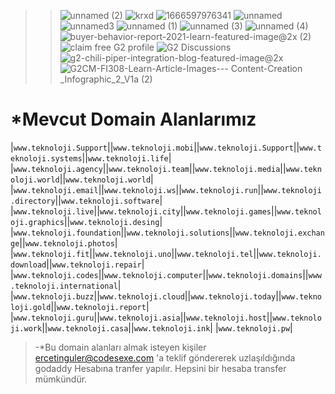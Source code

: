 >>![unnamed (2)](https://user-images.githubusercontent.com/93947784/198833909-539730b5-266e-4122-a048-56e625b5528a.png)
![krxd](https://user-images.githubusercontent.com/93947784/198012506-80a6f1bd-c2ff-47a3-936a-71a910607d54.png)
![1666597976341](https://user-images.githubusercontent.com/93947784/198012516-1d9293b6-d932-4525-af77-dfebfd30a918.png)
![unnamed](https://user-images.githubusercontent.com/93947784/199841100-4f1d1eca-8ef4-47e1-abd7-285c2f73d436.jpg)
![unnamed3](https://user-images.githubusercontent.com/93947784/199841106-7e83dabb-a7d9-4f2f-a6b3-f9b6d4947103.png)
![unnamed (1)](https://user-images.githubusercontent.com/93947784/199841108-c3d29061-84c8-4bff-a9aa-89a1594715d0.jpg)
![unnamed (3)](https://user-images.githubusercontent.com/93947784/199841112-0dfe9c91-de22-4b19-9771-079d21cbfc9a.png)
![unnamed (4)](https://user-images.githubusercontent.com/93947784/199841113-fe270775-9f46-41bb-9b34-51fbe36d7ce0.png)
![buyer-behavior-report-2021-learn-featured-image@2x (2)](https://user-images.githubusercontent.com/93947784/199843172-56a72317-6d9d-47f9-a92c-7796c729a93e.jpeg)
![claim free G2 profile](https://user-images.githubusercontent.com/93947784/199843177-1e8432b1-94d4-4ff9-b71d-02c128ead951.jpeg)
![G2 Discussions](https://user-images.githubusercontent.com/93947784/199843178-e7f8b97a-388e-4a6d-925b-9b45539cfa8d.jpeg)
![g2-chili-piper-integration-blog-featured-image@2x](https://user-images.githubusercontent.com/93947784/199843179-f0f9542f-f95b-46aa-8005-5e1056e8c4e8.jpeg)
![G2CM-FI308-Learn-Article-Images--- Content-Creation _Infographic_2_V1a (2)](https://user-images.githubusercontent.com/93947784/199843834-21515aac-4504-4c69-b76c-ac84ea41b361.jpg)

# *Mevcut Domain Alanlarımız
|`www.teknoloji.Support`||`www.teknoloji.mobi`||`www.teknoloji.Support`||`www.teknoloji.systems`||`www.teknoloji.life`|                
|`www.teknoloji.agency`||`www.teknoloji.team`||`www.teknoloji.media`||`www.teknoloji.world`||`www.teknoloji.world`|
|`www.teknoloji.email`||`www.teknoloji.ws`||`www.teknoloji.run`||`www.teknoloji.directory`||`www.teknoloji.software`| 
|`www.teknoloji.live`||`www.teknoloji.city`||`www.teknoloji.games`||`www.teknoloji.graphics`||`www.teknoloji.desing`|
|`www.teknoloji.foundation`||`www.teknoloji.solutions`||`www.teknoloji.exchange`||`www.teknoloji.photos`|
|`www.teknoloji.fit`||`www.teknoloji.uno`||`www.teknoloji.tel`||`www.teknoloji.download`||`www.teknoloji.repair`|
|`www.teknoloji.codes`||`www.teknoloji.computer`||`www.teknoloji.domains`||`www.teknoloji.international`|
|`www.teknoloji.buzz`||`www.teknoloji.cloud`||`www.teknoloji.today`||`www.teknoloji.gold`||`www.teknoloji.report`|
|`www.teknoloji.guru`||`www.teknoloji.asia`||`www.teknoloji.host`||`www.teknoloji.work`||`www.teknoloji.casa`||`www.teknoloji.ink`| 
|`www.teknoloji.pw`|
> -*Bu domain alanları almak isteyen kişiler ercetinguler@codesexe.com 'a teklif göndererek uzlaşıldığında godaddy Hesabına tranfer yapılır. Hepsini bir hesaba transfer
mümkündür.


